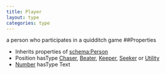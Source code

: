 ```yaml
---
title: Player
layout: type
categories: type
---
```

a person who participates in a quidditch game
##Properties
* Inherits properties of [schema:Person](http://schema.org/Person)
* Position hasType [Chaser](Chaser), [Beater](Beater), [Keeper](Keeper), [Seeker](Seeker) or [Utility](Utility)
* [Number](number) hasType Text
